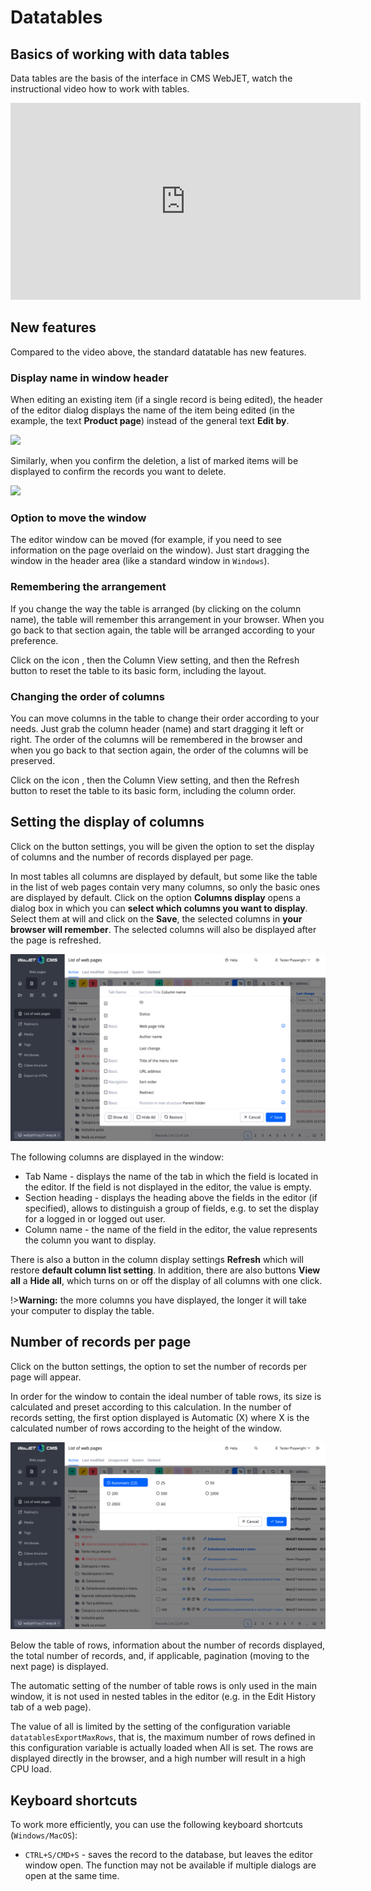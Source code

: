 # Datatables

## Basics of working with data tables

Data tables are the basis of the interface in CMS WebJET, watch the instructional video how to work with tables.

<div class="video-container">
  <iframe width="560" height="315" src="https://www.youtube.com/embed/-NN6pMz_bKw" title="YouTube video player" frameborder="0" allow="accelerometer; autoplay; clipboard-write; encrypted-media; gyroscope; picture-in-picture" allowfullscreen></iframe>
</div>

## New features

Compared to the video above, the standard datatable has new features.

### Display name in window header

When editing an existing item (if a single record is being edited), the header of the editor dialog displays the name of the item being edited (in the example, the text **Product page**) instead of the general text **Edit by**.

![](dt-header-title.png)

Similarly, when you confirm the deletion, a list of marked items will be displayed to confirm the records you want to delete.

![](dt-delete-confirm.png)

### Option to move the window

The editor window can be moved (for example, if you need to see information on the page overlaid on the window). Just start dragging the window in the header area (like a standard window in `Windows`).

### Remembering the arrangement

If you change the way the table is arranged (by clicking on the column name), the table will remember this arrangement in your browser. When you go back to that section again, the table will be arranged according to your preference.

Click on the icon <i class="ti ti-adjustments-horizontal" role="presentation" ></i>, then the Column View setting, and then the Refresh button to reset the table to its basic form, including the layout.

### Changing the order of columns

You can move columns in the table to change their order according to your needs. Just grab the column header (name) and start dragging it left or right. The order of the columns will be remembered in the browser and when you go back to that section again, the order of the columns will be preserved.

Click on the icon <i class="ti ti-adjustments-horizontal" role="presentation" ></i>, then the Column View setting, and then the Refresh button to reset the table to its basic form, including the column order.

## Setting the display of columns

Click on the button <i class="ti ti-adjustments-horizontal" role="presentation" ></i> settings, you will be given the option to set the display of columns and the number of records displayed per page.

In most tables all columns are displayed by default, but some like the table in the list of web pages contain very many columns, so only the basic ones are displayed by default. Click on the option **Columns display** opens a dialog box in which you can **select which columns you want to display**. Select them at will and click on the **Save**, the selected columns in **your browser will remember**. The selected columns will also be displayed after the page is refreshed.

![](dt-colvis.png)

The following columns are displayed in the window:
- Tab Name - displays the name of the tab in which the field is located in the editor. If the field is not displayed in the editor, the value is empty.
- Section heading - displays the heading above the fields in the editor (if specified), allows to distinguish a group of fields, e.g. to set the display for a logged in or logged out user.
- Column name - the name of the field in the editor, the value represents the column you want to display.

There is also a button in the column display settings **Refresh** which will restore **default column list setting**. In addition, there are also buttons **View all** a **Hide all**, which turns on or off the display of all columns with one click.

!>**Warning:** the more columns you have displayed, the longer it will take your computer to display the table.

## Number of records per page

Click on the button <i class="ti ti-adjustments-horizontal" role="presentation" ></i> settings, the option to set the number of records per page will appear.

In order for the window to contain the ideal number of table rows, its size is calculated and preset according to this calculation. In the number of records setting, the first option displayed is Automatic (X) where X is the calculated number of rows according to the height of the window.

![](dt-pagelength.png)

Below the table of rows, information about the number of records displayed, the total number of records, and, if applicable, pagination (moving to the next page) is displayed.

The automatic setting of the number of table rows is only used in the main window, it is not used in nested tables in the editor (e.g. in the Edit History tab of a web page).

The value of all is limited by the setting of the configuration variable `datatablesExportMaxRows`, that is, the maximum number of rows defined in this configuration variable is actually loaded when All is set. The rows are displayed directly in the browser, and a high number will result in a high CPU load.

## Keyboard shortcuts

To work more efficiently, you can use the following keyboard shortcuts (`Windows/MacOS`):
- `CTRL+S/CMD+S` - saves the record to the database, but leaves the editor window open. The function may not be available if multiple dialogs are open at the same time.
